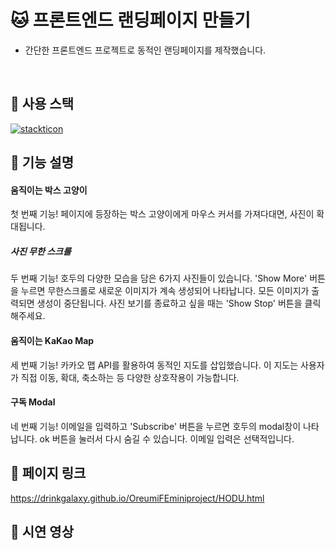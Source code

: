 # 🐱 프론트엔드 랜딩페이지 만들기
- 간단한 프론트엔드 프로젝트로 동적인 랜딩페이지를 제작했습니다.  
<br>

## 🐾 사용 스택
[![stackticon](https://firebasestorage.googleapis.com/v0/b/stackticon-81399.appspot.com/o/images%2F1712626208784?alt=media&token=179f5a78-7e47-42c0-938e-7f9d551630f4)](https://github.com/msdio/stackticon)

## 🐾 기능 설명
#### 움직이는 박스 고양이
첫 번째 기능! 페이지에 등장하는 박스 고양이에게 마우스 커서를 가져다대면, 사진이 확대됩니다.
##### 사진 무한 스크롤
두 번째 기능! 호두의 다양한 모습을 담은 6가지 사진들이 있습니다. 'Show More' 버튼을 누르면 무한스크롤로 새로운 이미지가 계속 생성되어 나타납니다. 모든 이미지가 출력되면 생성이 중단됩니다. 사진 보기를 종료하고 싶을 때는 'Show Stop' 버튼을 클릭해주세요.
#### 움직이는 KaKao Map
세 번째 기능! 카카오 맵 API를 활용하여 동적인 지도를 삽입했습니다. 이 지도는 사용자가 직접 이동, 확대, 축소하는 등 다양한 상호작용이 가능합니다.
#### 구독 Modal
네 번째 기능! 이메일을 입력하고 'Subscribe' 버튼을 누르면 호두의 modal창이 나타납니다. ok 버튼을 눌러서 다시 숨길 수 있습니다. 이메일 입력은 선택적입니다.

## 🐾 페이지 링크
https://drinkgalaxy.github.io/OreumiFEminiproject/HODU.html

## 🐾 시연 영상
